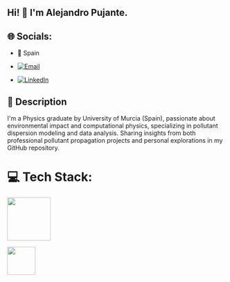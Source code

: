 ## Hi! 👋 I'm Alejandro Pujante.

## 🌐 Socials:

- 📍 Spain 

- [![Email](https://img.shields.io/badge/Email-%23D14836.svg?logo=gmail&logoColor=white)](mailto:tu_correo_pujante66@gmail.com)


- [![LinkedIn](https://img.shields.io/badge/LinkedIn-%230077B5.svg?logo=linkedin&logoColor=white)](https://www.linkedin.com/in/alejandro-pujante-p%C3%A9rez-a2778b230/)

## 🧑​ Description
I'm a Physics graduate by University of Murcia (Spain), passionate about environmental impact and computational physics, specializing in pollutant dispersion modeling and data analysis. Sharing insights from both professional pollutant propagation projects and personal explorations in my GitHub repository.

# 💻 Tech Stack:


[<img src="https://img.shields.io/badge/-Python-%233776AB.svg?logo=python&logoColor=yellow" width="100">](https://www.python.org/)

[<img src="https://img.shields.io/badge/-R-%23276DC3.svg?logo=r&logoColor=white" width="65">](https://www.r-project.org/)

